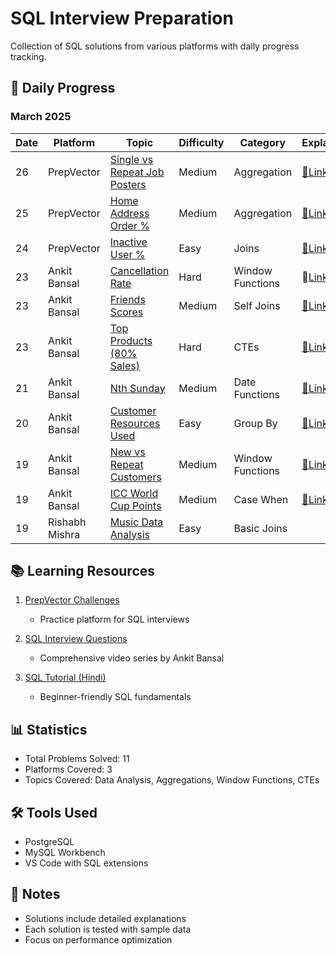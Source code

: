 # SQL Interview Preparation
Collection of SQL solutions from various platforms with daily progress tracking.

## 📆 Daily Progress

### March 2025
| Date | Platform | Topic | Difficulty | Category | Explanation |
|------|----------|-------|------------|----------|-------------|
| 26 | PrepVector | [Single vs Repeat Job Posters](./prepvector/sql/3_SingleVsRepeatJobPosters.sql) | Medium | Aggregation | [📝Link](./prepvector/explanation/3_SingleVsRepeatJobPosters.md)
| 25 | PrepVector | [Home Address Order %](./prepvector/sql/2_HomeAddressOrderPercent.sql) | Medium | Aggregation | [📝Link](./prepvector/explanation/2_HomeAddressOrderPercent.md)
| 24 | PrepVector | [Inactive User %](./prepvector/sql/1_InactiveUsersPercentage.sql) | Easy | Joins | [📝Link](./prepvector/explanation/1_InactiveUsersPercentage.md)
| 23 | Ankit Bansal | [Cancellation Rate](./youtube/2_AnkitBansal/sql/7_trips_and_users.sql) | Hard | Window Functions | 📝[Link](./youtube/2_AnkitBansal/explanation/7_trips_and_users.md) 
| 23 | Ankit Bansal | [Friends Scores](./youtube/2_AnkitBansal/sql/6_find_friends_scores.sql) | Medium | Self Joins | [📝Link](./youtube/2_AnkitBansal/explanation/6_find_friends_scores.md)
| 23 | Ankit Bansal | [Top Products (80% Sales)](./youtube/2_AnkitBansal/sql/5_implement_pareto_principle.sql) | Hard | CTEs | [📝Link](./youtube/2_AnkitBansal/explanation/5_implement_pareto_principle.md)
| 21 | Ankit Bansal | [Nth Sunday](./youtube/2_AnkitBansal/sql/4_nth_occurrence_of_sunday.sql) | Medium | Date Functions | [📝Link](./youtube/2_AnkitBansal/explanation/4_nth_occurrence_of_sunday.md)
| 20 | Ankit Bansal | [Customer Resources Used](./youtube/2_AnkitBansal/sql/3_employee_resources_used.sql) | Easy | Group By | [📝Link](./youtube/2_AnkitBansal/explanation/3_employee_resources_used.md)
| 19 | Ankit Bansal | [New vs Repeat Customers](./youtube/2_AnkitBansal/sql/2_new_and_repeat_customers.sql) | Medium | Window Functions | [📝Link](./youtube/2_AnkitBansal/explanation/2_new_and_repeat_customers.md)
| 19 | Ankit Bansal | [ICC World Cup Points](./youtube/2_AnkitBansal/sql/1_icc_world_cup.sql) | Medium | Case When | [📝Link](./youtube/2_AnkitBansal/explanation/1_icc_world_cup.md)
| 19 | Rishabh Mishra | [Music Data Analysis](./rishabh-mishra/MusicAnalysis.sql) | Easy | Basic Joins |

## 📚 Learning Resources

1. [PrepVector Challenges](https://challenges.prepvector.com/challenges/fe090a86-abf5-4e46-92b4-6fc5ce069bc3/questions)
   - Practice platform for SQL interviews

2. [SQL Interview Questions](https://www.youtube.com/playlist?list=PLBTZqjSKn0IeKBQDjLmzisazhqQy4iGkb)
   - Comprehensive video series by Ankit Bansal

3. [SQL Tutorial (Hindi)](https://www.youtube.com/playlist?list=PLdOKnrf8EcP17p05q13WXbHO5Z_JfXNpw)
   - Beginner-friendly SQL fundamentals

## 📊 Statistics
- Total Problems Solved: 11
- Platforms Covered: 3
- Topics Covered: Data Analysis, Aggregations, Window Functions, CTEs

## 🛠️ Tools Used
- PostgreSQL
- MySQL Workbench
- VS Code with SQL extensions

## 📝 Notes
- Solutions include detailed explanations
- Each solution is tested with sample data
- Focus on performance optimization